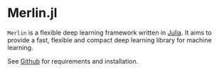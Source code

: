 # Merlin.jl
`Merlin` is a flexible deep learning framework written in [Julia](http://julialang.org/).
It aims to provide a fast, flexible and compact deep learning library for machine learning.

See [Github](https://github.com/hshindo/Merlin.jl) for requirements and installation.
